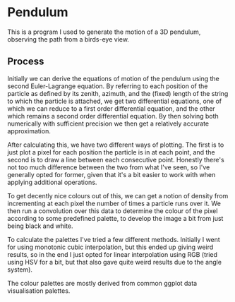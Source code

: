 # Pendulum

This is a program I used to generate the motion of a 3D pendulum, observing the path from a birds-eye view.

## Process

Initially we can derive the equations of motion of the pendulum using the second Euler-Lagrange equation. 
By referring to each position of the particle as defined by its zenith, azimuth, and the (fixed) length
of the string to which the particle is attached, we get two differential equations, one of which we can
reduce to a first order differential equation, and the other which remains a second order differential equation.
By then solving both numerically with sufficient precision we then get a relatively accurate approximation.

After calculating this, we have two different ways of plotting. The first is to just plot a pixel for each
position the particle is in at each point, and the second is to draw a line between each consecutive point.
Honestly there's not too much difference between the two from what I've seen, so I've generally opted for 
former, given that it's a bit easier to work with when applying additional operations.

To get decently nice colours out of this, we can get a notion of density from incrementing at each pixel the
number of times a particle runs over it. We then run a convolution over this data to determine the colour of 
the pixel according to some predefined palette, to develop the image a bit from just being black and white.

To calculate the palettes I've tried a few different methods. Initially I went for using monotonic cubic
interpolation, but this ended up giving weird results, so in the end I just opted for linear interpolation
using RGB (tried using HSV for a bit, but that also gave quite weird results due to the angle system).

The colour palettes are mostly derived from common ggplot data visualisation palettes.
